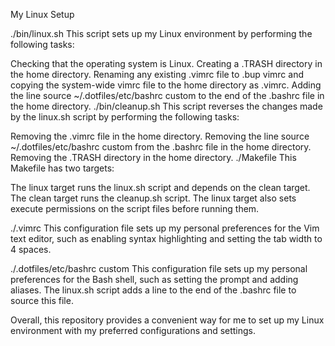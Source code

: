 My Linux Setup

./bin/linux.sh
This script sets up my Linux environment by performing the following tasks:

Checking that the operating system is Linux.
Creating a .TRASH directory in the home directory.
Renaming any existing .vimrc file to .bup vimrc and copying the system-wide vimrc file to the home directory as .vimrc.
Adding the line source ~/.dotfiles/etc/bashrc custom to the end of the .bashrc file in the home directory.
./bin/cleanup.sh
This script reverses the changes made by the linux.sh script by performing the following tasks:

Removing the .vimrc file in the home directory.
Removing the line source ~/.dotfiles/etc/bashrc custom from the .bashrc file in the home directory.
Removing the .TRASH directory in the home directory.
./Makefile
This Makefile has two targets:

The linux target runs the linux.sh script and depends on the clean target.
The clean target runs the cleanup.sh script.
The linux target also sets execute permissions on the script files before running them.

./.vimrc
This configuration file sets up my personal preferences for the Vim text editor, such as enabling syntax highlighting and setting the tab width to 4 spaces.

./.dotfiles/etc/bashrc custom
This configuration file sets up my personal preferences for the Bash shell, such as setting the prompt and adding aliases. The linux.sh script adds a line to the end of the .bashrc file to source this file.

Overall, this repository provides a convenient way for me to set up my Linux environment with my preferred configurations and settings.
